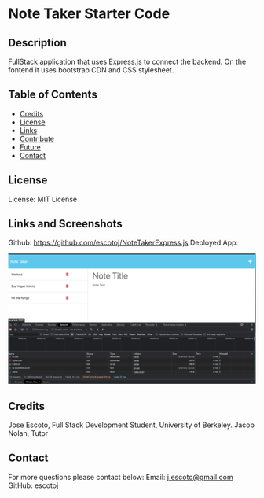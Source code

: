 # Note Taker Starter Code

## Description

FullStack application that uses Express.js to connect the backend. On the fontend it uses bootstrap CDN and CSS stylesheet.

## Table of Contents

- [Credits](#Credits)
- [License](#License)
- [Links](#Links)
- [Contribute](#Contribute)
- [Future](#Future)
- [Contact](#Contact)


## License

License: MIT License

## Links and Screenshots

Github: https://github.com/escotoj/NoteTakerExpress.js
Deployed App: 

![this is an image](assets/NotetakerExpress.png)

## Credits

Jose Escoto, Full Stack Development Student, University of Berkeley.
Jacob Nolan, Tutor

## Contact
For more questions please contact below:
Email: j.escoto@gmail.com
GitHub: escotoj
